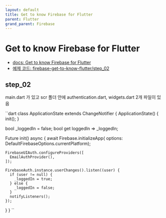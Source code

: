```yaml
---
layout: default
title: Get to know Firebase for Flutter
parent: Flutter
grand_parent: Firebase
---
```


# Get to know Firebase for Flutter

- [docs: Get to know Firebase for Flutter](https://firebase.google.com/codelabs/firebase-get-to-know-flutter#0)
- [예제 코드: firebase-get-to-know-flutter/step_02](https://github.com/flutter/codelabs/tree/main/firebase-get-to-know-flutter/step_02/lib)

## step_02

main.dart 가 있고 scr 폴더 안에 authentication.dart, widgets.dart 2개 파일이 있음

``dart
class ApplicationState extends ChangeNotifier {
  ApplicationState() {
    init();
  }

  bool _loggedIn = false;
  bool get loggedIn => _loggedIn;

  Future<void> init() async {
    await Firebase.initializeApp(
        options: DefaultFirebaseOptions.currentPlatform);

    FirebaseUIAuth.configureProviders([
      EmailAuthProvider(),
    ]);

    FirebaseAuth.instance.userChanges().listen((user) {
      if (user != null) {
        _loggedIn = true;
      } else {
        _loggedIn = false;
      }
      notifyListeners();
    });
  }
}
``